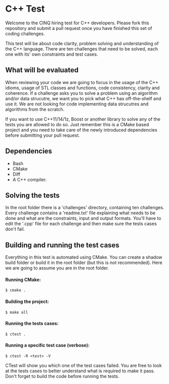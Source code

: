 # C++ Test

Welcome to the CINQ hiring test for C++ developers. Please fork this repository and submit a pull request once you have finished this set of coding challenges.

This test will be about code clarity, problem solving and understanding of the C++ language. There are ten challenges that need to be solved, each one with its' own constraints and test cases.

## What will be evaluated

When reviewing your code we are going to focus in the usage of the C++ idioms, usage of STL classes and functions, code consistency, clarity and coherence. If a challenge asks you to solve a problem using an algorithm and/or data strucutre, we want you to pick what C++ has off-the-shelf and use it. We are not looking for code implementing data strucutres and algorithms from the scratch.

If you want to use C++11/14/1z, Boost or another library to solve any of the tests you are allowed to do so. Just remember this is a CMake based project and you need to take care of the newly introduced dependencies before submitting your pull request.

## Dependencies

* Bash
* CMake
* Diff
* A C++ compiler.

## Solving the tests

In the root folder there is a 'challenges' directory, containing ten challenges. Every challenge contains a 'readme.txt' file explaining what needs to be done and what are the constraints, input and output formats. You'll have to edit the '.cpp' file for each challenge and then make sure the tests cases don't fail.

## Building and running the test cases

Everything in this test is automated using CMake. You can create a shadow build folder or build it in the root folder (but this is not recommended). Here we are going to assume you are in the root folder.

#### Running CMake:

```
$ cmake .
```

#### Building the project:

```
$ make all
```

#### Running the tests cases:

```
$ ctest .
```

#### Running a specific test case (verbose):

```
$ ctest -R <test> -V
```

CTest will show you which one of the test cases failed. You are free to look at the tests cases to better understand what is required to make it pass. Don't forget to build the code before running the tests.


